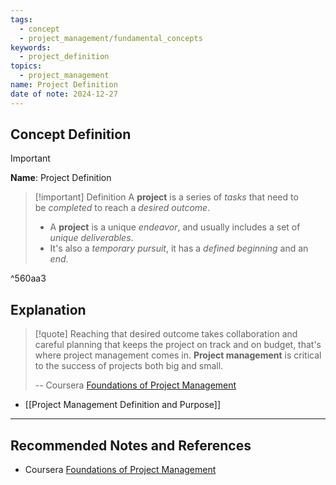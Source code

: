```yaml
---
tags:
  - concept
  - project_management/fundamental_concepts
keywords:
  - project_definition
topics:
  - project_management
name: Project Definition
date of note: 2024-12-27
---
```


## Concept Definition

>[!important]
>**Name**: Project Definition

>[!important] Definition
>A **project** is a series of *tasks* that need to be *completed* to reach a *desired outcome*.
>- A **project** is a unique *endeavor*, and usually includes a set of *unique deliverables*. 
>- It's also a *temporary pursuit*, it has a *defined beginning* and an *end*.

^560aa3


## Explanation

>[!quote]
>Reaching that desired outcome takes collaboration and careful planning that keeps the project on track and on budget, that's where project management comes in. **Project management** is critical to the success of projects both big and small.
>
>-- Coursera [Foundations of Project Management](https://www.coursera.org/learn/project-management-foundations?specialization=google-project-management)

- [[Project Management Definition and Purpose]]



-----------
##  Recommended Notes and References


- Coursera [Foundations of Project Management](https://www.coursera.org/learn/project-management-foundations?specialization=google-project-management)